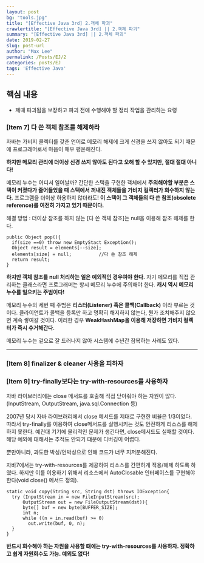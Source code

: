 ```yaml
---
layout: post
bg: "tools.jpg"
title: "[Effective Java 3rd] 2.객체 파괴"
crawlertitle: "[Effective Java 3rd] || 2.객체 파괴"
summary: "[Effective Java 3rd] || 2.객체 파괴"
date: 2019-02-27
slug: post-url
author: "Max Lee"
permalink: /Posts/EJ/2
categories: posts/EJ
tags: 'Effective Java'
---
```


## 핵심 내용
- 제때 파괴됨을 보장하고 파괴 전에 수행해야 할 정리 작업을 관리하는 요령


### \[Item 7] 다 쓴 객체 참조를 해제하라
자바는 가비지 콜렉터를 갖춘 언어로 메모리 해제에 크게 신경을 쓰지 않아도 되기 때문에 프로그래머로서 마음이 매우 평온해진다. 

**하지만 메모리 관리에 더이상 신경 쓰지 않아도 된다고 오해 할 수 있지만, 절대 절대 아니다!**

메모리 누수는 어디서 일어날까? 간단한 스택을 구현한 객체에서 **주의해야할 부분은 스택이 커졌다가 줄어들었을 때 스택에서 꺼내진 객체들을 가비지 컬렉터가 회수하지 않는다.** 프로그램을 더이상 하용하지 않더라도! **이 스택이 그 객체들의 다 쓴 참조(obsolete reference)를 여전히 가지고 있기 때문이다.**

해결 방법 : 더이상 참조를 하지 않는 \[다 쓴 객체 참조]는 null을 이용해 참조 해제를 한다.

```
public Object pop(){
  if(size ==0) throw new EmptyStact Exception();
  Object result = elements[--size];
  elements[size] = null;          //다 쓴 참조 해제
  return result;
}
```
**하지만 객체 참조를 null 처리하는 일은 예외적인 경우여야 한다.** 자기 메모리를 직접 관리하는 클래스라면 프로그래머는 항시 메모리 누수에 주의해야 한다. 
**캐시 역시 메모리 누수를 일으키는 주범이다!**

메모리 누수의 세번 째 주범은 **리스터(Listener) 혹은 콜백(Callback)** 이라 부르는 것이다. 클라이언트가 콜백을 등록만 하고 명확히 해지하지 않는다, 뭔가 조치해주지 않으면 계속 쌓여갈 것이다. 이러한 경우 **WeakHashMap을 이용해 저장하면 가비지 컬렉터가 즉시 수거해간다.**

메모리 누수는 겉으로 잘 드러나지 않아 시스템에 수년간 잠복하는 사례도 있다. 

---
### \[Item 8] finalizer & cleaner 사용을 피하자
### \[Item 9] try-finally보다는 try-with-resources를 사용하자
자바 라이브러리에는 close 메서드를 호출해 직접 닫아줘야 하는 자원이 많다. (InputStream, OutputStream, java.sql.Connection 등)

2007년 당시 자바 라이브러리에서 close 메서드를 제대로 구현한 비율은 1/3이었다. 따라서 try-finally를 이용하여 close메서드를 실행시키는 것도 안전하게 리소스를 해제하지 못한다. 예컨대 기기에 물리적인 문제가 생긴다면, close메서드도 실패할 것이다. 해당 예외에 대해서는 추적도 안되기 떄문에 디버깅이 어렵다.

뿐만아니라, 과도한 박싱/언박싱으로 인해 코드가 너무 지저분해진다.

자바7에서는 try-with-resources를 제공하여 리소스를 간편하게 적용/해제 하도록 하였다. 하지만 이를 이용하기 위해서 리소스에서 AutoClosable 인터페이스를 구현해야한다(void close() 메서드 정의).

```
static void copy(String src, String dst) throws IOException{
  try (InputStream in = new FileInputStream(src);
      OutputStream out = new FileOutputStream(dst)){
      byte[] buf = new byte[BUFFER_SIZE];
      int n;
      while ((n = in.read(buf) >= 0)
        out.write(buf, 0, n);   
  }
}
```

**반드시 회수해야 하는 자원을 사용할 떄에는 try-with-resources를 사용하자. 정확하고 쉽게 자원회수도 가능. 예외도 없다!**

